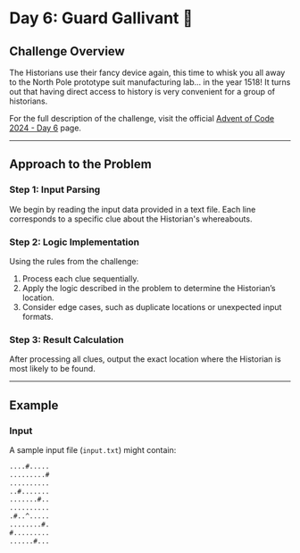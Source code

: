 # **Day 6: Guard Gallivant** 🎄

## Challenge Overview

The Historians use their fancy device again, this time to whisk you all away to the North Pole prototype suit manufacturing lab... in the year 1518! It turns out that having direct access to history is very convenient for a group of historians.

For the full description of the challenge, visit the official [Advent of Code 2024 - Day 6](https://adventofcode.com/2024/day/6) page.

---

## Approach to the Problem

### **Step 1: Input Parsing**

We begin by reading the input data provided in a text file. Each line corresponds to a specific clue about the Historian's whereabouts.

### **Step 2: Logic Implementation**

Using the rules from the challenge:

1. Process each clue sequentially.
2. Apply the logic described in the problem to determine the Historian’s location.
3. Consider edge cases, such as duplicate locations or unexpected input formats.

### **Step 3: Result Calculation**

After processing all clues, output the exact location where the Historian is most likely to be found.

---

## Example

### Input

A sample input file (`input.txt`) might contain:

```txt
....#.....
.........#
..........
..#.......
.......#..
..........
.#..^.....
........#.
#.........
......#...
```
